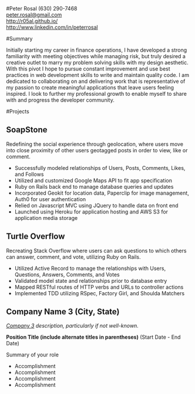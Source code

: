 #Peter Rosal
(630) 290-7468  
peter.rosal@gmail.com  
http://r05al.github.io/  
http://www.linkedin.com/in/peterrosal  

#Summary

Initially starting my career in finance operations, I have developed a strong familiarity with meeting objectives while managing risk, but truly desired a creative outlet to marry my problem solving skills with my design aesthetic. With this pivot I hope to pursue constant improvement and use best practices in web development skills to write and maintain quality code. I am dedicated to collaborating on and delivering work that is representative of my passion to create meaningful applications that leave users feeling inspired. I look to further my professional growth to enable myself to share with and progress the developer community.

#Projects

## SoapStone

Redefining the social experience through geolocation, where users move into close proximity of other users geotagged posts in order to view, like or comment. 

- Successfully modeled relationships of Users, Posts, Comments, Likes, and Follows
- Utilized and customized Google Maps API to fit app specification
- Ruby on Rails back end to manage database queries and updates
- Incorporated Geokit for location data, Paperclip for image management, Auth0 for user authentication
- Relied on Javascript MVC using JQuery to handle data on front end
- Launched using Heroku for application hosting and AWS S3 for application media storage

## Turtle Overflow

Recreating Stack Overflow where users can ask questions to which others can answer, comment, and vote, utilizing Ruby on Rails.

- Utilized Active Record to manage the relationships with Users, Questions, Answers, Comments, and Votes
- Validated model state and relationships prior to database entry
- Mapped RESTful routes of HTTP verbs and URLs to controller actions
- Implemented TDD utilizing RSpec, Factory Girl, and Shoulda Matchers

## Company Name 3 (City, State)
*[Company 3][] description, particularly if not well-known.*

**Position Title (include alternate titles in parentheses)** (Start Date - End Date)

Summary of your role

- Accomplishment
- Accomplishment
- Accomplishment
- Accomplishment


[Company 1]: http://www.example.com/company1
[Company 2]: http://www.example.com/company2
[Company 3]: http://www.example.com/company2
